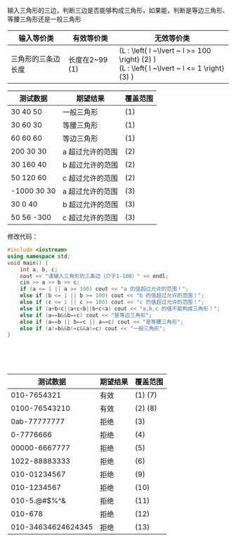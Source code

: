输入三角形的三边，判断三边是否能够构成三角形，如果能，判断是等边三角形、等腰三角形还是一般三角形

| 输入等价类         | 有效等价类     | 无效等价类                                                                                                 |
| ------------------ | -------------- | ---------------------------------------------------------------------------------------------------------- |
| 三角形的三条边长度 | 长度在2~99 (1) | \(L : \left\{ l  ~\lvert ~ l >= 100 \right\} (2) \) <br> \(L : \left\{ l  ~\lvert ~ l <= 1 \right\} (3) \) |

| 测试数据    | 期望结果         | 覆盖范围 |
| ----------- | ---------------- | -------- |
| 30 40 50    | 一般三角形       | (1)      |
| 30 60 30    | 等腰三角形       | (1)      |
| 60 60 60    | 等边三角形       | (1)      |
| 200 30 30   | a 超过允许的范围 | (2)      |
| 30 160 40   | b 超过允许的范围 | (2)      |
| 50 120 60   | c 超过允许的范围 | (2)      |
| -1000 30 30 | a 超过允许的范围 | (3)      |
| 30 0 40     | b 超过允许的范围 | (3)      |
| 50 56 -300  | c 超过允许的范围 | (3)      |


修改代码：

```cpp
#include <iostream>
using namespace std; 
void main() {
    int a, b, c;
    cout << "请输入三角形的三条边（介于1-100）" << endl;
    cin >> a >> b >> c;
    if (a <= 1 || a >= 100) cout << "a 的值超过允许的范围！";
    else if (b <= 1 || b >= 100) cout << "b 的值超过允许的范围！";
    else if (c <= 1 || c >= 100) cout << "c 的值超过允许的范围！";
    else if (a+b<c||a+c<b||b+c<a) cout << "a,b,c 的值不能构成三角形！";
    else if (a==b&&b==c) cout << "是等边三角形";
    else if (a==b || b==c || a==c) cout << "是等腰三角形";
    else if (a!=b&&b!=c&&a!=c) cout << "一般三角形";
}
```


<br>
<br>
<br>


| 测试数据           | 期望结果 | 覆盖范围 |
| ------------------ | -------- | -------- |
| 010-7654321        | 有效     | (1) (7)  |
| 0100-76543210      | 有效     | (2) (8)  |
| 0ab-77777777       | 拒绝     | (3)      |
| 0-7776666          | 拒绝     | (4)      |
| 00000-6667777      | 拒绝     | (5)      |
| 1022-88883333      | 拒绝     | (6)      |
| 010-01234567       | 拒绝     | (9)      |
| 010-1234567        | 拒绝     | (10)     |
| 010-5.@#$%^&       | 拒绝     | (11)     |
| 010-678            | 拒绝     | (12)     |
| 010-34634624624345 | 拒绝     | (13)     |
